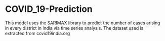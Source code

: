 # COVID_19-Prediction
This model uses the SARIMAX library to predict the number of cases arising in every district in India via time series analysis.
The dataset used is extracted from covid19india.org
